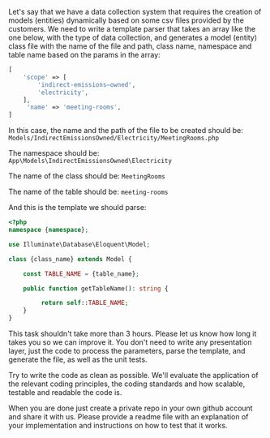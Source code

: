 Let's say that we have a data collection system that requires the creation of models (entities) dynamically based on some csv files provided by the customers. We need to write a template parser that takes an array like the one below, with the type of data collection, and generates a model (entity) class file with the name of the file and path, class name, namespace and table name based on the params in the array: 

```php
[ 
	'scope' => [ 
		'indirect-emissions–owned', 
		'electricity', 
	],
	 'name' => 'meeting-rooms',
] 
```

In this case, the name and the path of the file to be created should be: `Models/IndirectEmissionsOwned/Electricity/MeetingRooms.php`

The namespace should be: `App\Models\IndirectEmissionsOwned\Electricity`

The name of the class should be: `MeetingRooms`

The name of the table should be: `meeting-rooms` 

And this is the template we should parse: 

```php
<?php 
namespace {namespace}; 

use Illuminate\Database\Eloquent\Model; 

class {class_name} extends Model { 

	const TABLE_NAME = {table_name}; 

	public function getTableName(): string {

		 return self::TABLE_NAME;
	} 
} 
```

This task shouldn't take more than 3 hours. Please let us know how long it takes you so we can improve it. You don't need to write any presentation layer, just the code to process the parameters, parse the template, and generate the file, as well as the unit tests. 

Try to write the code as clean as possible. We'll evaluate the application of the relevant coding principles, the coding standards and how scalable, testable and readable the code is. 

When you are done just create a private repo in your own github account and share it with us. Please provide a readme file with an explanation of your implementation and instructions on how to test that it works.
